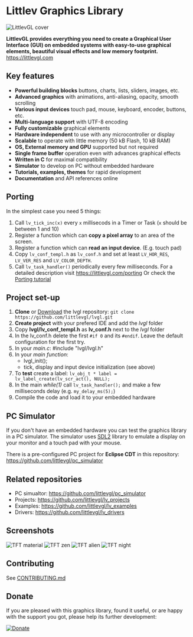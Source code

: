 # Littlev Graphics Library

![LittlevGL cover](https://littlevgl.com/docs/themes/lv_theme_intro.png)

**LittlevGL provides everything you need to create a Graphical User Interface (GUI) on embedded systems with easy-to-use graphical elements, beautiful visual effects and low memory footprint.**  
https://littlevgl.com

## Key features
* **Powerful building blocks** buttons, charts, lists, sliders, images, etc.
* **Advanced graphics** with animations, anti-aliasing, opacity, smooth scrolling
* **Various input devices** touch pad, mouse, keyboard, encoder, buttons, etc.
* **Multi-language support** with UTF-8 encoding
* **Fully customizable** graphical elements
* **Hardware independent** to use with any microcontroller or display
* **Scalable** to operate with little memory (50 kB Flash, 10 kB RAM)
* **OS, External memory and GPU** supported but not required
* **Single frame buffer** operation even with advances graphical effects
* **Written in C** for maximal compatibility
* **Simulator** to develop on PC without embedded hardware
* **Tutorials, examples, themes** for rapid development
* **Documentation** and API references online

## Porting
In the simplest case you need 5 things:
1. Call `lv_tick_inc(x)` every `x` millisecods in a Timer or Task (`x` should be between 1 and 10)
2. Register a function which can **copy a pixel array** to an area of the screen.
3. Register a function which can **read an input device**. (E.g. touch pad)
4. Copy `lv_conf_templ.h` as `lv_conf.h` and set at least `LV_HOR_RES`, `LV_VER_RES` and `LV_COLOR_DEPTH`. 
5. Call `lv_task_handler()` periodically every few milliseconds.
For a detailed description visit https://littlevgl.com/porting
Or check the [Porting tutorial](https://github.com/littlevgl/lv_examples/blob/master/lv_tutorial/0_porting/lv_tutorial_porting.c)
 
## Project set-up
1. **Clone** or [Download](https://littlevgl.com/download) the lvgl repository: `git clone  https://github.com/littlevgl/lvgl.git`
2. **Create project** with your prefered IDE and add the *lvgl* folder
3. Copy **lvgl/lv_conf_templ.h** as **lv_conf.h** next to the *lvgl* folder
4. In the lv_conf.h delete the first `#if 0` and its `#endif`. Leave the default configuration for the first try.
5. In your *main.c*: #include "lvgl/lvgl.h"   
6. In your *main function*:
   * lvgl_init();
   * tick, display and input device initialization (see above)
7. To **test** create a label: `lv_obj_t * label = lv_label_create(lv_scr_act(), NULL);`  
8. In the main *while(1)* call `lv_task_handler();` and make a few milliseconds delay (e.g. `my_delay_ms(5);`) 
9. Compile the code and load it to your embedded hardware

## PC Simulator
If you don't have an embedded hardware you can test the graphics library in a PC simulator. The simulator uses [SDL2](https://www.libsdl.org/) library to emulate a display on your monitor and a touch pad with your mouse.

There is a pre-configured PC project for **Eclipse CDT** in this repository: https://github.com/littlevgl/pc_simulator

## Related repositories
* PC simualtor: https://github.com/littlevgl/pc_simulator
* Projects: https://github.com/littlevgl/lv_projects
* Examples: https://github.com/littlevgl/lv_examples
* Drivers: https://github.com/littlevgl/lv_drivers

## Screenshots
![TFT material](http://www.gl.littlev.hu/github_res/tft_material.png)
![TFT zen](http://www.gl.littlev.hu/github_res/tft_zen.png)
![TFT alien](http://www.gl.littlev.hu/github_res/tft_alien.png)
![TFT night](http://www.gl.littlev.hu/github_res/tft_night.png)

## Contributing
See [CONTRIBUTING.md](https://github.com/littlevgl/lvgl/blob/master/docs/CONTRIBUTING.md)

## Donate
If you are pleased with this graphics library, found it useful, or are happy with the support you got, please help its further development:

[![Donate](https://littlevgl.com/donate_dir/donate_btn.png)](https://littlevgl.com/donate)

